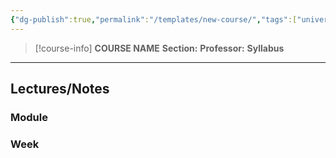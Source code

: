```yaml
---
{"dg-publish":true,"permalink":"/templates/new-course/","tags":["university"],"created":"2024-06-22T19:07:40.828-04:00","updated":"2024-09-16T19:24:34.676-04:00"}
---
```


> [!course-info] **COURSE NAME**
> **Section:** 
> **Professor:** 
> **Syllabus**

---
## Lectures/Notes

### Module



### Week



